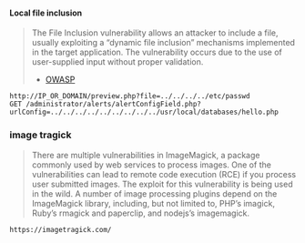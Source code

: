 #### Local file inclusion

> The File Inclusion vulnerability allows an attacker to include a file, usually exploiting a “dynamic file inclusion” mechanisms implemented in the target 
> application. The vulnerability occurs due to the use of user-supplied input without proper validation.
> - [OWASP](https://owasp.org/www-project-web-security-testing-guide/latest/4-Web_Application_Security_Testing/07-Input_Validation_Testing/11.1-Testing_for_Local_File_Inclusion)



```
http://IP_OR_DOMAIN/preview.php?file=../../../../etc/passwd
GET /administrator/alerts/alertConfigField.php?urlConfig=../../../../../../../../../usr/local/databases/hello.php 
```

### image tragick
> There are multiple vulnerabilities in ImageMagick, a package commonly used by web services to process images. 
> One of the vulnerabilities can lead to remote code execution (RCE) if you process user submitted images.
> The exploit for this vulnerability is being used in the wild.
> A number of image processing plugins depend on the ImageMagick library, including, but not limited to, 
> PHP’s imagick, Ruby’s rmagick and paperclip, and nodejs’s imagemagick.

```
https://imagetragick.com/
```


